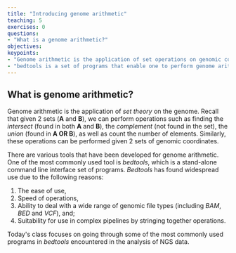 ```yaml
---
title: "Introducing genome arithmetic"
teaching: 5
exercises: 0
questions:
- "What is a genome arithmetic?"
objectives:
keypoints:
- "Genome arithmetic is the application of set operations on genomic coordinates"
- "bedtools is a set of programs that enable one to perform genome arithmetic from a range of file types."
---
```



## What is genome arithmetic?

Genome arithmetic is the application of *set theory* on the genome. Recall that given 2 sets (**A** and **B**), we can perform operations such as finding the *intersect* (found in both **A** and **B**), the *complement* (not found in the set), the *union* (found in **A OR B**), as well as count the number of elements. Similarly, these operations can be performed given 2 sets of genomic coordinates.

There are various tools that have been developed for genome arithmetic. One of the most commonly used tool is *bedtools*, which is a stand-alone command line interface set of programs. *Bedtools* has found widespread use due to the following reasons:

1. The ease of use,
2. Speed of operations,
3. Ability to deal with a wide range of genomic file types (including *BAM*, *BED* and *VCF*), and;
4. Suitability for use in complex pipelines by stringing together operations.

Today's class focuses on going through some of the most commonly used programs in *bedtools* encountered in the analysis of NGS data. 




